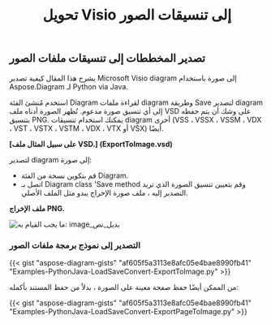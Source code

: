 ﻿---
title:  تحويل Visio إلى تنسيقات الصور
linktitle: تحويل Visio إلى صور
type: docs
weight: 20
url: /ar/python-java/convert-visio-to-image/
description: يوضح هذا الموضوع كيفية تحويل Visio إلى تنسيقات صور متنوعة باستخدام Aspose.Diagram لـ Python via Java. تحويل Visio،VSD، VSS، VDW، VST، VSDX، VSSX، VSTX، JPEG، VSTX صورة بضعة أسطر من التعليمات البرمجية.
---
## **تصدير المخططات إلى تنسيقات ملفات الصور**
يشرح هذا المقال كيفية تصدير Microsoft Visio diagram إلى صورة باستخدام Aspose.Diagram لـ Python via Java.

استخدم مُنشئ الفئة Diagram لقراءة ملفات diagram وطريقة Save لتصدير diagram إلى أي تنسيق صورة مدعوم. تُظهر الصورة أدناه ملف VSD على وشك أن يتم حفظه بتنسيق PNG. يمكنك استخدام تنسيقات diagram أخرى (VSS ، VSSX ، VSSM ، VDX ، VST ، VSTX ، VSTM ، VDX ، VTX أو VSX) أيضًا.

**[على سبيل المثال ملف VSD.] (ExportToImage.vsd)**

لتصدير diagram إلى صورة:

- قم بتكوين نسخة من الفئة Diagram.
- اتصل بـ Diagram class 'Save method وقم بتعيين تنسيق الصورة الذي تريد التصدير إليه ، ملف صورة الإخراج يبدو مثل الملف الأصلي.

**ملف الإخراج PNG.**

![ما يجب القيام به: image_بديل_نص](ExportToImage.png)
### **التصدير إلى نموذج برمجة ملفات الصور**
{{< gist "aspose-diagram-gists" "af605f5a3113e8afc05e4bae8990fb41" "Examples-PythonJava-LoadSaveConvert-ExportToImage.py" >}}

من الممكن أيضًا حفظ صفحة معينة على الصورة ، بدلاً من حفظ المستند بأكمله:

{{< gist "aspose-diagram-gists" "af605f5a3113e8afc05e4bae8990fb41" "Examples-PythonJava-LoadSaveConvert-ExportPageToImage.py" >}}